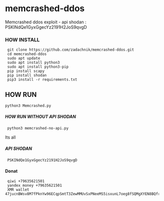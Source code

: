 # memcrashed-ddos
Memcrashed ddos exploit - api shodan : PSKINdQe1GyxGgecYz2191H2JoS9qvgD

### HOW INSTALL
     git clone https://github.com/zadachnik/memcrashed-ddos.git
     cd memcrashed-ddos
     sudo apt update
     sudo apt install python3
     sudo apt install python3-pip
     pip install scapy
     pip install shodan
     pip3 install -r requirements.txt

## HOW RUN 

    python3 Memcrashed.py

##### HOW RUN WITHOUT API SHODAN

     python3 memcrashed-no-api.py

Its all

##### API  SHODAN 
     PSKINdQe1GyxGgecYz2191H2JoS9qvgD


#### Donat 
     qiwi +79635621501
     yandex money +79635621501
     XMR wallet 47jucnBWsv8M7fPknYw96ECqpSmtT3ZewMMUvSxPNeeMS5isxunL7oeg8fSQMgXYEN8BQfrJfhvbNSoM4CNtM5hUFg9Fr41
     
